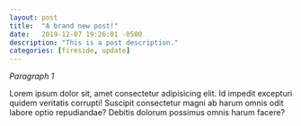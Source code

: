 ```yaml
---
layout: post
title:  "A brand new post!"
date:   2019-12-07 19:26:01 -0500
description: "This is a post description."
categories: [fireside, update]
---
```

_Paragraph 1_

Lorem ipsum dolor sit, amet consectetur adipisicing elit. Id impedit excepturi quidem veritatis corrupti! Suscipit consectetur magni ab harum omnis odit labore optio repudiandae? Debitis dolorum possimus omnis harum facere?
